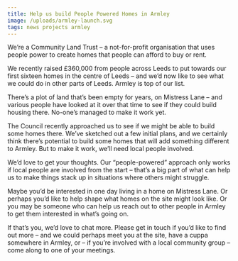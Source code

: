 ```yaml
---
title: Help us build People Powered Homes in Armley
image: /uploads/armley-launch.svg
tags: news projects armley
---
```

We’re a Community Land Trust – a not-for-profit organisation that uses people power to create homes that people can afford to buy or rent.

We recently raised £360,000 from people across Leeds to put towards our first sixteen homes in the centre of Leeds – and we’d now like to see what we could do in other parts of Leeds. Armley is top of our list.

There’s a plot of land that’s been empty for years, on Mistress Lane – and various people have looked at it over that time to see if they could build housing there.  No-one’s managed to make it work yet.

The Council recently approached us to see if we might be able to build some homes there.  We’ve sketched out a few initial plans, and we certainly think there’s potential to build some homes that will add something different to Armley. But to make it work, we’ll need local people involved.

We’d love to get your thoughts.  Our “people-powered” approach only works if local people are involved from the start – that’s a big part of what can help us to make things stack up in situations where others might struggle.

Maybe you’d be interested in one day living in a home on Mistress Lane.  Or perhaps you’d like to help shape what homes on the site might look like.  Or you may be someone who can help us reach out to other people in Armley to get them interested in what’s going on.

If that’s you, we’d love to chat more.  Please get in touch if you’d like to find out more – and we could perhaps meet you at the site, have a cuppa somewhere in Armley, or – if you’re involved with a local community group – come along to one of your meetings.